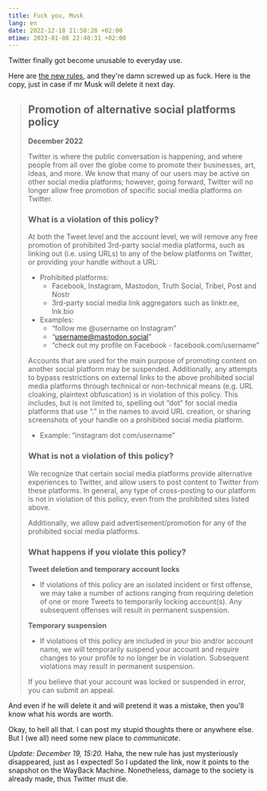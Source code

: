 ```yaml
---
title: Fuck you, Musk
lang: en
date: 2022-12-18 21:50:28 +02:00
mtime: 2023-01-08 22:40:31 +02:00
---
```


Twitter finally got become unusable to everyday use.

Here are [the new rules][1], and they're damn screwed up as fuck. Here is the copy, just in case if mr Musk will delete it next day.

> ## Promotion of alternative social platforms policy
>
> **December 2022**
>
> Twitter is where the public conversation is happening, and where people from all over the globe come to promote their businesses, art, ideas, and more. We know that many of our users may be active on other social media platforms; however, going forward, Twitter will no longer allow free promotion of specific social media platforms on Twitter.
>
> ### What is a violation of this policy?
>
> At both the Tweet level and the account level, we will remove any free promotion of prohibited 3rd-party social media platforms, such as linking out (i.e. using URLs) to any of the below platforms on Twitter, or providing your handle without a URL:
>
>  - Prohibited platforms:
>     - Facebook, Instagram, Mastodon, Truth Social, Tribel, Post and Nostr
>     - 3rd-party social media link aggregators such as linktr.ee, lnk.bio
>  - Examples: 
>     - “follow me @username on Instagram”
>     - “username@mastodon.social”
>     - “check out my profile on Facebook - facebook.com/username”
>
> Accounts that are used for the main purpose of promoting content on another social platform may be suspended.  Additionally, any attempts to bypass restrictions on external links to the above prohibited social media platforms through technical or non-technical means (e.g. URL cloaking, plaintext obfuscation) is in violation of this policy. This includes, but is not limited to, spelling out “dot” for social media platforms that use “.” in the names to avoid URL creation, or sharing screenshots of your handle on a prohibited social media platform.
>
>  - Example: “instagram dot com/username”
>
> ### What is not a violation of this policy?
>
> We recognize that certain social media platforms provide alternative experiences to Twitter, and allow users to post content to Twitter from these platforms. In general, any type of cross-posting to our platform is not in violation of this policy, even from the prohibited sites listed above.
>
> Additionally, we allow paid advertisement/promotion for any of the prohibited social media platforms.
>
> ### What happens if you violate this policy?
>
> **Tweet deletion and temporary account locks**
>
> - If violations of this policy are an isolated incident or first offense, we may take a number of actions ranging from requiring deletion of one or more Tweets to temporarily locking account(s). Any subsequent offenses will result in permanent suspension.
>
> **Temporary suspension**
>
> - If violations of this policy are included in your bio and/or account name, we will temporarily suspend your account and require changes to your profile to no longer be in violation. Subsequent violations may result in permanent suspension.
>
> If you believe that your account was locked or suspended in error, you can submit an appeal.

And even if he will delete it and will pretend it was a mistake, then you'll know what his words are worth.

Okay, to hell all that. I can post my stupid thoughts there or anywhere else. But I (we all) need some new place to _communicate_.

_Update: December 19, 15:20._ Haha, the new rule has just mysteriously disappeared, just as I expected! So I updated the link, now it points to the snapshot on the WayBack Machine. Nonetheless, damage to the society is already made, thus Twitter must die.

[x]: https://help.twitter.com/en/rules-and-policies/social-platforms-policy
[1]: https://web.archive.org/web/20221218220050/https://help.twitter.com/en/rules-and-policies/social-platforms-policy
